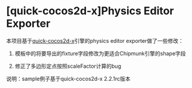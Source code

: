 [quick-cocos2d-x]Physics Editor Exporter
=========================================

本项目基于[quick-cocos2d-x](https://github.com/dualface/quick-cocos2d-x)引擎的physics editor exporter做了一些修改：

1.  模板中的将要导出的fixture字段修改为更适合Chipmunk引擎的shape字段

2.  修正了多边形定点按照scaleFactor计算的bug

说明：sample例子基于quick-cocos2d-x 2.2.1rc版本